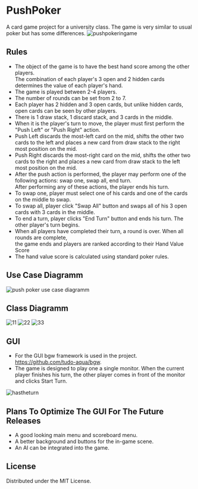 # PushPoker

A card game project for a university class. The game is very similar to usual poker but has some differences.
![pushpokeringame](https://github.com/denizcaygoz/PushPoker/assets/46894986/af3cd436-959e-40a0-a032-4eac87240537)

## Rules 

* The object of the game is to have the best hand score among the other players.  
The combination of each player's 3 open and 2 hidden cards determines the value of each player's hand.
* The game is played between 2-4 players.
* The number of rounds can be set from 2 to 7.
* Each player has 2 hidden and 3 open cards, but unlike hidden cards, open cards can be seen by other players.
* There is 1 draw stack, 1 discard stack, and 3 cards in the middle.
* When it is the player's turn to move, the player must first perform the "Push Left" or "Push Right" action.
* Push Left discards the most-left card on the mid, shifts the other two cards to the left and places a new card from draw stack to the right most position on the mid.
* Push Right discards the most-right card on the mid, shifts the other two cards to the right and places a new card from draw stack to the left most position on the mid.
* After the push action is performed, the player may perform one of the following actions: swap one, swap all, end turn.  
After performing any of these actions, the player ends his turn.
* To swap one, player must select one of his cards and one of the cards on the middle to swap.
* To swap all, player click "Swap All" button and swaps all of his 3 open cards with 3 cards in the middle.
* To end a turn, player clicks "End Turn" button and ends his turn. The other player's turn begins.
* When all players have completed their turn, a round is over. When all rounds are complete,  
the game ends and players are ranked according to their Hand Value Score
* The hand value score is calculated using standard poker rules.


## Use Case Diagramm
![push poker use case diagramm](https://github.com/denizcaygoz/PushPoker/assets/46894986/140a9195-0ca7-4935-92c6-0fee28394f72)

## Class Diagramm
![11](https://github.com/denizcaygoz/PushPoker/assets/46894986/ed01586f-70f6-49e9-9ebe-5e0d848fc3ad)
![22](https://github.com/denizcaygoz/PushPoker/assets/46894986/92e20a84-9be7-4415-942e-a972f6a40e06)
![33](https://github.com/denizcaygoz/PushPoker/assets/46894986/50c36f6f-53bf-40e8-8973-1f9f03a78858)


## GUI

* For the GUI bgw framework is used in the project. https://github.com/tudo-aqua/bgw.
* The game is designed to play one a single monitor. When the current player finishes his turn, the other player comes in front of the monitor and clicks Start Turn.

![hastheturn](https://github.com/denizcaygoz/PushPoker/assets/46894986/3fd081e6-6fb6-4c94-ab7b-1830e856f1ca)

## Plans To Optimize The GUI For The Future Releases

* A good looking main menu and scoreboard menu.  
* A better background and buttons for the in-game scene.
* An AI can be integrated into the game.

## License

Distributed under the MIT License.



